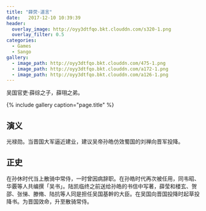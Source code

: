 ```yaml
---
title: "薛荧·道言"
date:   2017-12-10 10:39:39
header:
  overlay_image: http://oyy3dtfqo.bkt.clouddn.com/s320-1.png
  overlay_filter: 0.5
categories:
  - Games
  - Sango
gallery:
  - image_path: http://oyy3dtfqo.bkt.clouddn.com/475-1.png
  - image_path: http://oyy3dtfqo.bkt.clouddn.com/a172-1.png
  - image_path: http://oyy3dtfqo.bkt.clouddn.com/a126-1.png
---
```


吴国官吏·薛综之子，薛珝之弟。

{% include gallery caption="page.title" %}

## 演义

光禄勋。当晋国大军逼近建业，建议吴帝孙皓仿效蜀国的刘禅向晋军投降。

## 正史

在孙休时代当上散骑中常侍，一时曾因病辞职。在孙皓时代再次被任用，同韦昭、华覈等人共编撰「吴书」。陆凯临终之前送给孙皓的书信中写著，薛莹和楼玄、贺邵、张悌、滕脩、陆抗等人同是担任吴国基幹的大臣。在吴国向晋国投降时起草投降书。为晋国效命，升至散骑常侍。